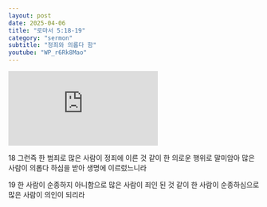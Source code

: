 ```yaml
---
layout: post
date: 2025-04-06
title: "로마서 5:18-19"
category: "sermon"
subtitle: "정죄와 의롭다 함"
youtube: "WP_r6Rk8Mao"
---
```


<div class="youtube margin-large">
    <iframe src="https://www.youtube.com/embed/WP_r6Rk8Mao" title="YouTube video player" frameborder="0" allow="accelerometer; autoplay; clipboard-write; encrypted-media; gyroscope; picture-in-picture; web-share" allowfullscreen></iframe>
</div>

18 그런즉 한 범죄로 많은 사람이 정죄에 이른 것 같이 한 의로운 행위로 말미암아 많은 사람이 의롭다 하심을 받아 생명에 이르렀느니라

19 한 사람이 순종하지 아니함으로 많은 사람이 죄인 된 것 같이 한 사람이 순종하심으로 많은 사람이 의인이 되리라

